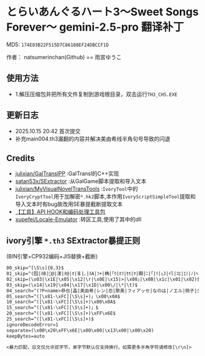 # とらいあんぐるハート3～Sweet Songs Forever～ gemini-2.5-pro 翻译补丁

MD5: `174E83B22F515D7C86188EF24DBCCF1D`

作者： natsumerinchan(Github) == 雨宮ゆうこ

## 使用方法

- 1.解压压缩包并把所有文件复制到游戏根目录，双击运行`TH3_CHS.EXE`

## 更新日志

- 2025.10.15 20:42 首次提交
- 补充main004.th3漏翻的内容并解决美由希线半角句号导致的闪退

## Credits

- [julixian/GalTranslPP](https://github.com/julixian/GalTranslPP.git) :GalTransl的C++实现
- [satan53x/SExtractor](https://github.com/satan53x/SExtractor.git) :从GalGame脚本提取和导入文本
- [julixian/MyVisualNovelTransTools](https://github.com/julixian/MyVisualNovelTransTools.git) :`IvoryTool`中的  
`IvoryCryptTool`用于加解密`*.hk2`脚本,本作用`IvoryScriptSimpleTool`提取和导入文本时有bug故改用SE暴提截断提取文本
- [【工具】API HOOK和编码处理工具包](https://www.ai2.moe/topic/29225-【工具】api-hook和编码处理工具包)
- [xupefei/Locale-Emulator](https://github.com/xupefei/Locale-Emulator.git) :转区工具,使用了其中的dll

## ivory引擎 `*.th3` SExtractor暴提正则

(BIN引擎+CP932编码+JIS替换+截断)

```txt
00_skip=^[\S\s]{0,3}$
01_skip=^(囮|ﾈB|@|漾|ﾀ@|ｵ|豸|､|ﾈA|ﾌ+|桷|｢ｳ|ﾎﾌ|ｾﾎ|ﾔ|顯|ﾆ|｢|ﾘ|ｪJ|ｲl|ｺｴ|ｴﾐ|ﾉ|ﾍﾌL?)
02_skip=(\x03|\x1E|\x05|\x12|\r|\x0E|\x15|>|\x00｣|\x0B|\x1c|\x01|\x02)$
03_skip=(\x14|\x19|\x04|\x17|\x1D|\x00\/|\*|\t)$
04_search=^(?P<name>恭也|晶|美由希|レン|忍|那美|フィアッセ|なのは|ノエル|桃子|久遠|美沙斗|フィリス|赤星|アリサ|ティオレ|？？？|薫|弥太|イレイン|さくら|鷹城先生|ゆうひ|ねこ|男|安次郎|狐|女の子|巫女さん|リスティ|愛|士郎|松尾|晶・レン|こねこ|和音|声|瑞乃|女性|女の人|巻島|子猫|お客さん|小飛|ゲ\x81\x5Bム|医師|一同|アイリ\x81\x5Bン|レン・晶|真雪|主|おばちゃん|ＳＥＥＮＡ|店員さん|葉弓|静馬|猫|雫|リポ\x81\x5Bタ\x81\x5B|晶の友達|女の子Ｂ|みずの|加代子|雛村|教師|ＴＶ|小梅|刑事|店員|楓|女の子Ａ|とら猫|藤代|宮司|おっちゃん|イレイン３|バイトの子|男の子|テレビ|母親|男子|子狐|隆平|イレイン５|アナウンス|クレスビ\x81\x5B|イレイン１|レンの友達|イレイン４|かよっち|神咲さん|ィオレ|ナハト|ぎんが|灰色猫|女子|雪虎|二人|老女|老人|犬|バイト店員|女の子たち|ティ\x81\x5Bニャ|晶・なのは|リ\x81\x5Bファ|寮生一同|海中教師|学級委員|学年主任|男の子達|アリシア|アムリタ|女子たち|女の子達|マリ\x81\x5B|バイト|エレン|ひなこ|イリア|なつみ|お嬢様|Ｄ.Ｋ|俺は|北斗|子供|恵子|ＡＤ|あれ)$
05_search=^([\x81-\xFC][\S\s]+)」\x00\x0A$
10_search=^([\x81-\xFC][\S\s]+)\x00\x0A$
15_search=^([\x81-\xFC][\S\s]+)」$
20_search=^([\x81-\xFC][\S\s]+)\xFF\x6E$
25_search=^([\x81-\xFC][\S\s]+)$
ignoreDecodeError=1
separate=(\x00\x20\xFF\x6E|\x00\x00|\x13\x00|\x00\x20)
keepBytes=auto

<暴力匹配，日文仅允许双字节，单字节默认仅支持换行，如需更多半角字符请修改[\r\n]>
```
